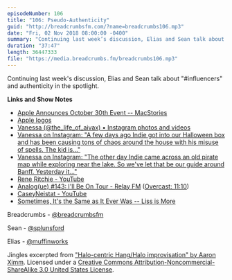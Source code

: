 ```yaml
---
episodeNumber: 106
title: "106: Pseudo-Authenticity"
guid: "http://breadcrumbsfm.com/?name=breadcrumbs106.mp3"
date: "Fri, 02 Nov 2018 08:00:00 -0400"
summary: "Continuing last week’s discussion, Elias and Sean talk about “#influencers” and authenticity in the spotlight."
duration: "37:47"
length: 36447333
file: "https://media.breadcrumbs.fm/breadcrumbs106.mp3"
---
```

Continuing last week's discussion, Elias and Sean talk about "#influencers" and authenticity in the spotlight.

**Links and Show Notes**
- [Apple Announces October 30th Event -- MacStories](https://www.macstories.net/news/apple-announces-october-30th-event/)
- [Apple logos](https://twitter.com/alixrezax/status/1053083392458309632)
- [Vanessa (@the_life_of_aivax) • Instagram photos and videos](https://www.instagram.com/the_life_of_aivax/?hl=en)
- [Vanessa on Instagram: "A few days ago Indie got into our Halloween box and has been causing tons of chaos around the house with his misuse of spells. The kid is…"](https://www.instagram.com/p/BowyIfUH3Lj/?taken-by=the_life_of_aivax)
- [Vanessa on Instagram: "The other day Indie came across an old pirate map while exploring near the lake. So we've let that be our guide around Banff. Yesterday it…"](https://www.instagram.com/p/BoXEe_NHbBN/?taken-by=the_life_of_aivax)
- [Rene Ritchie - YouTube](http://www.youtube.com/channel/UC3rK4_AbQfu1Lv9GI1tKp4A)
- [Analog(ue) #143: I'll Be On Tour - Relay FM](http://relay.fm/analogue/143) ([Overcast: 11:10](https://overcast.fm/+DAvICpnGg/11:10))
- [CaseyNeistat - YouTube](http://www.youtube.com/user/caseyneistat)
- [Sometimes, It's the Same as It Ever Was -- Liss is More](https://www.caseyliss.com/2017/8/17/same-as-it-ever-was)

Breadcrumbs - [@breadcrumbsfm](https://twitter.com/breadcrumbsfm)

Sean - [@splunsford](https://twitter.com/splunsford)

Elias - [@muffinworks](https://twitter.com/muffinworks)

Jingles excerpted from ["Halo-centric Hang/Halo improvisation" by Aaron Ximm](http://freemusicarchive.org/music/aaron_ximm/handpans_and_the_hang/). Licensed under a [Creative Commons Attribution-Noncommercial-ShareAlike 3.0 United States License](http://creativecommons.org/licenses/by-nc-sa/3.0/us/).